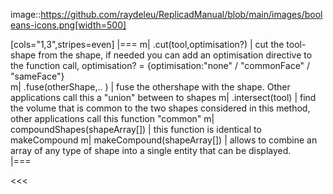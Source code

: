 
image::https://github.com/raydeleu/ReplicadManual/blob/main/images/booleans-icons.png[width=500]

[cols="1,3",stripes=even]
|===
m| .cut(tool,optimisation?)     | cut the tool-shape from the shape, if needed you can add an optimisation directive to the function call, optimisation? = {optimisation:"none" / "commonFace" / "sameFace"}   
m| .fuse(otherShape,.. )                                            | fuse the othershape with the shape. Other applications call this a "union" between to shapes
m| .intersect(tool)                                                 | find the volume that is common to the two shapes considered in this method, other applications call this function "common"
m| compoundShapes(shapeArray[])                                     | this function is identical to makeCompound 
m| makeCompound(shapeArray[])                                       | allows to combine an array of any type of shape into a single entity that can be displayed.  
|===


<<<

